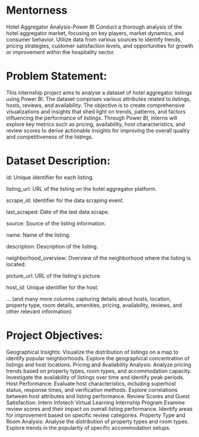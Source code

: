 # Mentorness
Hotel Aggregator Analysis-Power BI 
Conduct a thorough analysis of the hotel aggregator market, focusing on key players, market dynamics, and consumer behavior. Utilize data from various sources to identify trends, pricing strategies, customer satisfaction levels, and opportunities for growth or improvement within the hospitality sector.

# Problem Statement:
This internship project aims to analyse a dataset of hotel aggregator listings using Power BI. The dataset comprises various attributes related to listings, hosts, reviews, and availability. The objective is to create comprehensive visualizations and insights that shed light on trends, patterns, and factors influencing the performance of listings. Through Power BI, interns will explore key metrics such as pricing, availability, host characteristics, and review scores to derive actionable insights for improving the overall quality and competitiveness of the listings.

# Dataset Description:
id: Unique identifier for each listing.

listing_url: URL of the listing on the hotel aggregator platform.

scrape_id: Identifier for the data scraping event.

last_scraped: Date of the last data scrape.

source: Source of the listing information.

name: Name of the listing.

description: Description of the listing.

neighborhood_overview: Overview of the neighborhood where the listing is located.

picture_url: URL of the listing's picture.

host_id: Unique identifier for the host.

... (and many more columns capturing details about hosts, location, property type, room details, amenities, pricing, availability, reviews, and other relevant information)

# Project Objectives:
Geographical Insights:
Visualize the distribution of listings on a map to identify popular neighborhoods.
Explore the geographical concentration of listings and host locations.
Pricing and Availability Analysis:
Analyze pricing trends based on property types, room types, and accommodation capacity.
Investigate the availability of listings over time and identify peak periods.
Host Performance:
Evaluate host characteristics, including superhost status, response times, and verification methods.
Explore correlations between host attributes and listing performance.
Review Scores and Guest Satisfaction: Intern Infotech Virtual Learning Internship Program
Examine review scores and their impact on overall listing performance.
Identify areas for improvement based on specific review categories.
Property Type and Room Analysis:
Analyse the distribution of property types and room types.
Explore trends in the popularity of specific accommodation setups.
